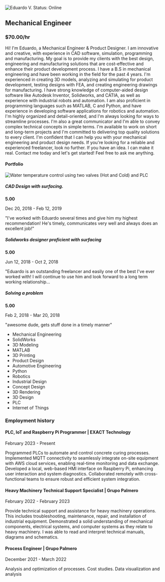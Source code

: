 ![Eduardo V.](https://www.upwork.com/profile-portraits/c1xrCxthvCID9hA1q0fKfEsUJD8yl5EbozyAhJMKEs2BuDL9FClvMrNGExHK5E1B23) Status: Online

## Mechanical Engineer

### $70.00/hr

Hi! I'm Eduardo, a Mechanical Engineer & Product Designer. I am innovative and creative, with experience in CAD software, simulation, programming and manufacturing. My goal is to provide my clients with the best design, engineering and manufacturing solutions that are cost-effective and enhance their product development process. I have a B.S in mechanical engineering and have been working in the field for the past 4 years. I'm experienced in creating 3D models, analyzing and simulating for product development, testing designs with FEA, and creating engineering drawings for manufacturing. I have strong knowledge of computer-aided design software like Autodesk Inventor, Solidworks, and CATIA, as well as experience with industrial robots and automation. I am also proficient in programming languages such as MATLAB, C and Python, and have experience in developing software applications for robotics and automation. I'm highly organized and detail-oriented, and I'm always looking for ways to streamline processes. I'm also a great communicator and I'm able to convey complex technical concepts in simple terms. I'm available to work on short and long-term projects and I'm committed to delivering top quality solutions to every client. I'm confident that I can help you with your mechanical engineering and product design needs. If you're looking for a reliable and experienced freelancer, look no further. If you have an idea. I can make it real. Contact me today and let's get started! Feel free to ask me anything.

#### Portfolio

![Water temperature control using two valves (Hot and Cold) and PLC](moz-extension://e18e0b1f-565a-49bd-a954-7c306a1a25cc/att/download/portfolio/persons/uid/710498496089833472/profile/projects/files/ccbc6548-6e3f-4da1-990d-e5c251272a23)

##### CAD Design with surfacing.

**5.00**

Dec 20, 2018 - Feb 12, 2019

"I've worked with Eduardo several times and give him my highest recommendation! He's timely, communicates very well and always does an excellent job!"

##### Solidworks designer proficient with surfacing

**5.00**

Jun 12, 2018 - Oct 2, 2018

"Eduardo is an outstanding freelancer and easily one of the best I've ever worked with! I will continue to use him and look forward to a long term working relationship…

##### Solving a problem

**5.00**

Feb 2, 2018 - Mar 20, 2018

"awesome dude, gets stuff done in a timely manner"

- Mechanical Engineering
- SolidWorks
- 3D Modeling
- MATLAB
- 3D Printing
- Product Design
- Automotive Engineering
- Python
- Robotics
- Industrial Design
- Concept Design
- 3D Rendering
- 3D Design
- PLC
- Internet of Things

### Employment history

#### PLC, IoT and Raspberry Pi Programmer | EXACT Technology

February 2023 - Present

Programmed PLCs to automate and control concrete curing processes. Implemented MQTT connectivity to seamlessly integrate on-site equipment with AWS cloud services, enabling real-time monitoring and data exchange. Developed a local, web-based HMI interface on Raspberry Pi, enhancing user interaction and system diagnostics. Collaborated remotely with cross-functional teams to ensure robust and efficient system integration.

#### Heavy Machinery Technical Support Specialist | Grupo Palmero

February 2022 - February 2023

Provide technical support and assistance for heavy machinery operations. This includes troubleshooting, maintenance, repair, and installation of industrial equipment. Demonstrated a solid understanding of mechanical components, electrical systems, and computer systems as they relate to heavy machinery. I was able to read and interpret technical manuals, diagrams and schematics.

#### Process Engineer | Grupo Palmero

December 2021 - March 2022

Analysis and optimization of processes. Cost studies. Data visualization and analysis

